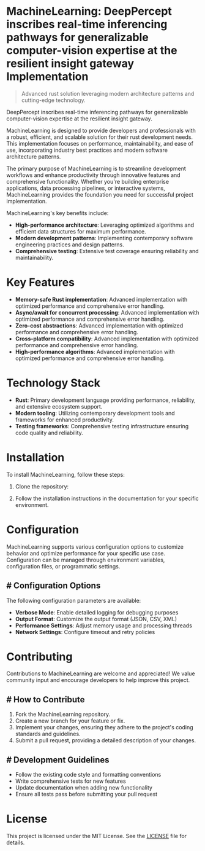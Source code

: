 <!-- fallback_MachineLearning_20250806234130_79570 -->

# MachineLearning: DeepPercept inscribes real-time inferencing pathways for generalizable computer-vision expertise at the resilient insight gateway Implementation
> Advanced rust solution leveraging modern architecture patterns and cutting-edge technology.

DeepPercept inscribes real-time inferencing pathways for generalizable computer-vision expertise at the resilient insight gateway.

MachineLearning is designed to provide developers and professionals with a robust, efficient, and scalable solution for their rust development needs. This implementation focuses on performance, maintainability, and ease of use, incorporating industry best practices and modern software architecture patterns.

The primary purpose of MachineLearning is to streamline development workflows and enhance productivity through innovative features and comprehensive functionality. Whether you're building enterprise applications, data processing pipelines, or interactive systems, MachineLearning provides the foundation you need for successful project implementation.

MachineLearning's key benefits include:

* **High-performance architecture**: Leveraging optimized algorithms and efficient data structures for maximum performance.
* **Modern development patterns**: Implementing contemporary software engineering practices and design patterns.
* **Comprehensive testing**: Extensive test coverage ensuring reliability and maintainability.

# Key Features

* **Memory-safe Rust implementation**: Advanced implementation with optimized performance and comprehensive error handling.
* **Async/await for concurrent processing**: Advanced implementation with optimized performance and comprehensive error handling.
* **Zero-cost abstractions**: Advanced implementation with optimized performance and comprehensive error handling.
* **Cross-platform compatibility**: Advanced implementation with optimized performance and comprehensive error handling.
* **High-performance algorithms**: Advanced implementation with optimized performance and comprehensive error handling.

# Technology Stack

* **Rust**: Primary development language providing performance, reliability, and extensive ecosystem support.
* **Modern tooling**: Utilizing contemporary development tools and frameworks for enhanced productivity.
* **Testing frameworks**: Comprehensive testing infrastructure ensuring code quality and reliability.

# Installation

To install MachineLearning, follow these steps:

1. Clone the repository:


2. Follow the installation instructions in the documentation for your specific environment.

# Configuration

MachineLearning supports various configuration options to customize behavior and optimize performance for your specific use case. Configuration can be managed through environment variables, configuration files, or programmatic settings.

## # Configuration Options

The following configuration parameters are available:

* **Verbose Mode**: Enable detailed logging for debugging purposes
* **Output Format**: Customize the output format (JSON, CSV, XML)
* **Performance Settings**: Adjust memory usage and processing threads
* **Network Settings**: Configure timeout and retry policies

# Contributing

Contributions to MachineLearning are welcome and appreciated! We value community input and encourage developers to help improve this project.

## # How to Contribute

1. Fork the MachineLearning repository.
2. Create a new branch for your feature or fix.
3. Implement your changes, ensuring they adhere to the project's coding standards and guidelines.
4. Submit a pull request, providing a detailed description of your changes.

## # Development Guidelines

* Follow the existing code style and formatting conventions
* Write comprehensive tests for new features
* Update documentation when adding new functionality
* Ensure all tests pass before submitting your pull request

# License

This project is licensed under the MIT License. See the [LICENSE](https://github.com/sandibrrm/MachineLearning/blob/main/LICENSE) file for details.

